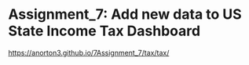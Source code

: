 # Assignment_7: Add new data to US State Income Tax Dashboard

<https://anorton3.github.io/7Assignment_7/tax/tax/>
